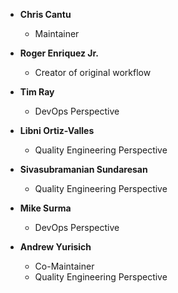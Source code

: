 * **Chris Cantu**
  * Maintainer

* **Roger Enriquez Jr.**
  * Creator of original workflow

* **Tim Ray**
  * DevOps Perspective

* **Libni Ortiz-Valles**
  * Quality Engineering Perspective

* **Sivasubramanian Sundaresan**
  * Quality Engineering Perspective

* **Mike Surma**
  * DevOps Perspective

* **Andrew Yurisich**
  * Co-Maintainer
  * Quality Engineering Perspective
